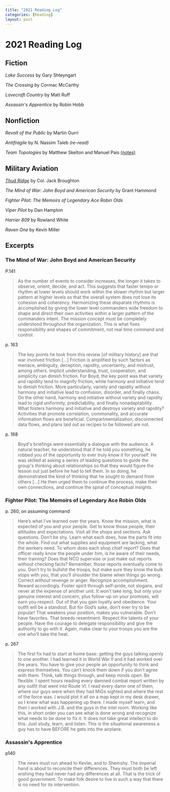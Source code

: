 ```yaml
---
title: "2021 Reading Log"
categories: [Reading]
layout: post
---
```

# 2021 Reading Log

## Fiction
_Lake Success_ by Gary Shteyngart

_The Crossing_ by Cormac McCarthy

_Lovecraft Country_ by Matt Ruff

_Assassin's Apprentice_ by Robin Hobb


## Nonfiction
_Revolt of the Public_ by Martin Gurri

_Antifragile_ by N. Nassim Taleb _(re-read)_

_Team Topologies_ by Matthew Skelton and Manuel Pais [(notes)](/reading/2021-01-01-team-topologies-reading-notes/)


## Military Aviation
_[Thud Ridge](https://en.wikipedia.org/wiki/Thud_Ridge_(book))_ by Col. Jack Broughton

_The Mind of War: John Boyd and American Security_ by Grant Hammond

_Fighter Pilot: The Memoirs of Legendary Ace Robin Olds_

_Viper Pilot_ by Dan Hampton

_Harrier 809_ by Rowland White

_Raven One_ by Kevin Miller


## Excerpts

### The Mind of War: John Boyd and American Security
P.141 
>As the number of events to consider increases, the longer it takes to observe, orient, decide, and act. 
This suggests that faster tempo or rhythm at lower levels should work within the slower rhythm but larger pattern at higher levels so that the overall system does not lose its cohesion and coherency. Harmonizing these disparate rhythms is accomplished by giving the lower level commanders wide freedom to shape and direct their own activities within a larger pattern of the commanders intent.
>The mission concept must be completely understood throughout the organization. This is what fixes responsibility and shapes of commitment, not real time command and control.

p. 163
> The key points he took from this review [of military history] are that war involved friction [...] Friction is amplified by such factors as menace, ambiguity, deception, rapidity, uncertainty, and mistrust, among others. Implicit understanding, trust, cooperation, and simplicity can dimish friction. For Boyd, the key point was that variety and rapidity tend to magnify friction, while harmony and initiative tend to dimish friction. More particularly, variety and rapidity without harmony and initiative lead to confusion, disorder, and finally chaos. On the other hand, harmony and initiative without variety and rapidity lead to rigid uniformity, predictability, and finally nonadaptability. What fosters harmony and initiative and destroys variety and rapidity? Activities that promote correlation, commonality, and accurate information flows are beneficial. Compartmentalization, disconnected data flows, and plans laid out as recipes to be followed are not.

p. 168
> Boyd's briefings were essentially a dialogue with the audience. A natural teacher, he understood that if he told you something, he robbed you of the opportunity to ever truly know it for yourself. He was skilled at asking a series of leading questions to guide the group's thinking about relationships so that they would figure the lesson out just before he had to tell them. In so doing, he demonstrated the kind of thinking that he sought to demand from others [...] He then urged them to continue the process, make their own connections, and continue the spiral of conceptual insights.

### Fighter Pilot: The Memoirs of Legendary Ace Robin Olds
p. 260, on assuming command
> Here’s what I’ve learned over the years. Know the mission, what is expected of you and your people. Get to know those people, their attitudes and expectations. Visit all the shops and sections. Ask questions. Don’t be shy. Learn what each does, how the parts fit into the whole. Find out what supplies and equipment are lacking, what the workers need. To whom does each shop chief report? Does that officer really know the people under him, is he aware of their needs, their training? Does that NCO supervise or just make out reports without checking facts? Remember, those reports eventually come to you. Don’t try to bullshit the troops, but make sure they know the bulk stops with you, that you’ll shoulder the blame when things go wrong. Correct without revenge or anger. Recognize accomplishment. Reward accordingly. Foster spirit through self-pride, not slogans, and never at the expense of another unit. It won’t take long, but only your genuine interest and concern, plus follow-up on your promises, will earn you respect. Out of that you gain loyalty and obedience. Your outfit will be a standout. But for God’s sake, don’t ever try to be popular! That weakens your position, makes you vulnerable. Don’t have favorites. That breeds resentment. Respect the talents of your people. Have the courage to delegate responsibility and give the authority to go with it. Again, make clear to your troops you are the one who’ll take the heat.

p. 267
> The first fix had to start at home base: getting the guys talking openly to one another. I had learned it in World War II and it had worked over the years. You have to give your people an opportunity to think and express themselves. You can’t knock them down if you don’t agree with them. Think, talk things through, and keep minds open. Be flexible. I spent hours reading every damned combat report written by any outfit that went into Route VI. I read every damn one of them, where our guys were when they had MiGs sighted and where the rest of the force was. I would plot it all on a map kept in my desk drawer, so I knew what was happening up there. I made myself learn, and then I worked with J.B. and the guys in the intel room. Working like this, in short order you can see what is done wrong and recognize what needs to be done to fix it. It does not take great intellect to do this. Just study, learn, and listen. This is the situational awareness a guy has to have BEFORE he gets into the airplane.

### Assassin's Apprentice
p140
>The news must run ahead to Kevlar, and to Shemshy. The imperial hand is about to reconcile their differences. They must both be left wishing they had never had any differences at all. That is the trick of good government. To make folk desire to live in such a way that there is no need for its intervention.
